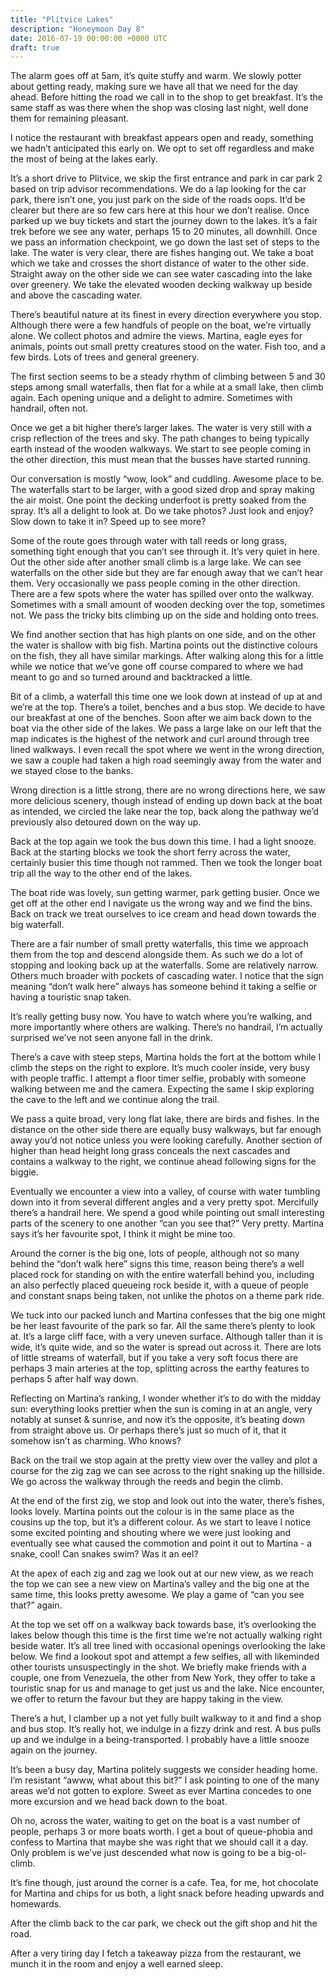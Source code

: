 ```yaml
---
title: "Plitvice Lakes"
description: "Honeymoon Day 8"
date: 2016-07-19 00:00:00 +0000 UTC
draft: true
---
```


The alarm goes off at 5am, it’s quite stuffy and warm. We slowly potter about
getting ready, making sure we have all that we need for the day ahead. Before
hitting the road we call in to the shop to get breakfast. It’s the same staff as
was there when the shop was closing last night, well done them for remaining
pleasant.

I notice the restaurant with breakfast appears open and ready, something we
hadn’t anticipated this early on. We opt to set off regardless and make the most
of being at the lakes early.

It’s a short drive to Plitvice, we skip the first entrance and park in car park
2 based on trip advisor recommendations. We do a lap looking for the car park,
there isn’t one, you just park on the side of the roads oops. It’d be clearer
but there are so few cars here at this hour we don’t realise. Once parked up we
buy tickets and start the journey down to the lakes. It’s a fair trek before we
see any water, perhaps 15 to 20 minutes, all downhill. Once we pass an
information checkpoint, we go down the last set of steps to the lake. The water
is very clear, there are fishes hanging out. We take a boat which we take and
crosses the short distance of water to the other side. Straight away on the
other side we can see water cascading into the lake over greenery. We take the
elevated wooden decking walkway up beside and above the cascading water.

There’s beautiful nature at its finest in every direction everywhere you stop.
Although there were a few handfuls of people on the boat, we’re virtually alone.
We collect photos and admire the views. Martina, eagle eyes for animals, points
out small pretty creatures stood on the water. Fish too, and a few birds. Lots
of trees and general greenery.

The first section seems to be a steady rhythm of climbing between 5 and 30 steps
among small waterfalls, then flat for a while at a small lake, then climb again.
Each opening unique and a delight to admire. Sometimes with handrail, often not.

Once we get a bit higher there’s larger lakes. The water is very still with a
crisp reflection of the trees and sky. The path changes to being typically earth
instead of the wooden walkways. We start to see people coming in the other
direction, this must mean that the busses have started running.

Our conversation is mostly “wow, look” and cuddling. Awesome place to be. The
waterfalls start to be larger, with a good sized drop and spray making the air
moist. One point the decking underfoot is pretty soaked from the spray. It’s all
a delight to look at. Do we take photos? Just look and enjoy? Slow down to take
it in? Speed up to see more?

Some of the route goes through water with tall reeds or long grass, something
tight enough that you can’t see through it. It’s very quiet in here. Out the
other side after another small climb is a large lake. We can see waterfalls on
the other side but they are far enough away that we can’t hear them. Very
occasionally we pass people coming in the other direction. There are a few spots
where the water has spilled over onto the walkway. Sometimes with a small amount
of wooden decking over the top, sometimes not. We pass the tricky bits climbing
up on the side and holding onto trees.

We find another section that has high plants on one side, and on the other the
water is shallow with big fish. Martina points out the distinctive colours on
the fish, they all have similar markings. After walking along this for a little
while we notice that we’ve gone off course compared to where we had meant to go
and so turned around and backtracked a little.

Bit of a climb, a waterfall this time one we look down at instead of up at and
we’re at the top. There’s a toilet, benches and a bus stop. We decide to have
our breakfast at one of the benches. Soon after we aim back down to the boat via
the other side of the lakes. We pass a large lake on our left that the map
indicates is the highest of the network and curl around through tree lined
walkways. I even recall the spot where we went in the wrong direction, we saw a
couple had taken a high road seemingly away from the water and we stayed close
to the banks.

Wrong direction is a little strong, there are no wrong directions here, we saw
more delicious scenery, though instead of ending up down back at the boat as
intended, we circled the lake near the top, back along the pathway we’d
previously also detoured down on the way up.

Back at the top again we took the bus down this time. I had a light snooze. Back
at the starting blocks we took the short ferry across the water, certainly
busier this time though not rammed. Then we took the longer boat trip all the
way to the other end of the lakes.

The boat ride was lovely, sun getting warmer, park getting busier. Once we get
off at the other end I navigate us the wrong way and we find the bins. Back on
track we treat ourselves to ice cream and head down towards the big waterfall.

There are a fair number of small pretty waterfalls, this time we approach them
from the top and descend alongside them. As such we do a lot of stopping and
looking back up at the waterfalls. Some are relatively narrow. Others much
broader with pockets of cascading water. I notice that the sign meaning “don’t
walk here” always has someone behind it taking a selfie or having a touristic
snap taken.

It’s really getting busy now. You have to watch where you’re walking, and more
importantly where others are walking. There’s no handrail, I’m actually
surprised we’ve not seen anyone fall in the drink.

There’s a cave with steep steps, Martina holds the fort at the bottom while I
climb the steps on the right to explore. It’s much cooler inside, very busy with
people traffic. I attempt a floor timer selfie, probably with someone walking
between me and the camera. Expecting the same I skip exploring the cave to the
left and we continue along the trail.

We pass a quite broad, very long flat lake, there are birds and fishes. In the
distance on the other side there are equally busy walkways, but far enough away
you’d not notice unless you were looking carefully. Another section of higher
than head height long grass conceals the next cascades and contains a walkway to
the right, we continue ahead following signs for the biggie.

Eventually we encounter a view into a valley, of course with water tumbling down
into it from several different angles and a very pretty spot. Mercifully there’s
a handrail here. We spend a good while pointing out small interesting parts of
the scenery to one another “can you see that?” Very pretty. Martina says it’s
her favourite spot, I think it might be mine too.

Around the corner is the big one, lots of people, although not so many behind
the “don’t walk here” signs this time, reason being there’s a well placed rock
for standing on with the entire waterfall behind you, including an also
perfectly placed queueing rock beside it, with a queue of people and constant
snaps being taken, not unlike the photos on a theme park ride.

We tuck into our packed lunch and Martina confesses that the big one might be
her least favourite of the park so far. All the same there’s plenty to look at.
It’s a large cliff face, with a very uneven surface. Although taller than it is
wide, it’s quite wide, and so the water is spread out across it. There are lots
of little streams of waterfall, but if you take a very soft focus there are
perhaps 3 main arteries at the top, splitting across the earthy features to
perhaps 5 after half way down.

Reflecting on Martina’s ranking, I wonder whether it’s to do with the midday
sun: everything looks prettier when the sun is coming in at an angle, very
notably at sunset & sunrise, and now it’s the opposite, it’s beating down from
straight above us. Or perhaps there’s just so much of it, that it somehow isn’t
as charming. Who knows?

Back on the trail we stop again at the pretty view over the valley and plot a
course for the zig zag we can see across to the right snaking up the hillside.
We go across the walkway through the reeds and begin the climb.

At the end of the first zig, we stop and look out into the water, there’s
fishes, looks lovely. Martina points out the colour is in the same place as the
cousins up the top, but it’s a different colour. As we start to leave I notice
some excited pointing and shouting where we were just looking and eventually see
what caused the commotion and point it out to Martina - a snake, cool! Can
snakes swim? Was it an eel?

At the apex of each zig and zag we look out at our new view, as we reach the top
we can see a new view on Martina’s valley and the big one at the same time, this
looks pretty awesome. We play a game of “can you see that?” again.

At the top we set off on a walkway back towards base, it’s overlooking the lakes
below though this time is the first time we’re not actually walking right beside
water. It’s all tree lined with occasional openings overlooking the lake below.
We find a lookout spot and attempt a few selfies, all with likeminded other
tourists unsuspectingly in the shot. We briefly make friends with a couple, one
from Venezuela, the other from New York, they offer to take a touristic snap for
us and manage to get just us and the lake. Nice encounter, we offer to return
the favour but they are happy taking in the view.

There’s a hut, I clamber up a not yet fully built walkway to it and find a shop
and bus stop. It’s really hot, we indulge in a fizzy drink and rest. A bus pulls
up and we indulge in a being-transported. I probably have a little snooze again
on the journey.

It’s been a busy day, Martina politely suggests we consider heading home. I’m
resistant “awww, what about this bit?” I ask pointing to one of the many areas
we’d not gotten to explore. Sweet as ever Martina concedes to one more excursion
and we head back down to the boat.

Oh no, across the water, waiting to get on the boat is a vast number of people,
perhaps 3 or more boats worth. I get a bout of queue-phobia and confess to
Martina that maybe she was right that we should call it a day. Only problem is
we’ve just descended what now is going to be a big-ol-climb.

It’s fine though, just around the corner is a cafe. Tea, for me, hot chocolate
for Martina and chips for us both, a light snack before heading upwards and
homewards.

After the climb back to the car park, we check out the gift shop and hit the
road.

After a very tiring day I fetch a takeaway pizza from the restaurant, we munch
it in the room and enjoy a well earned sleep.
